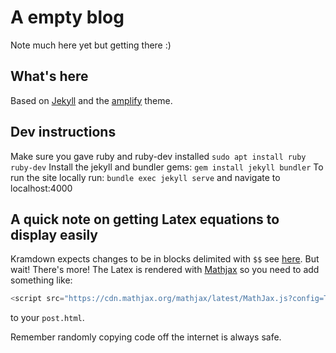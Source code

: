 # A empty blog
Note much here yet but getting there :)

## What's here
Based on [Jekyll](https://jekyllrb.com/) and the [amplify](https://github.com/ageitgey/amplify) theme.

## Dev instructions
Make sure you gave ruby and ruby-dev installed
`sudo apt install ruby ruby-dev`
Install the jekyll and bundler gems:
`gem install jekyll bundler`
To run the site locally run: `bundle exec jekyll serve` and navigate to localhost:4000

## A quick note on getting Latex equations to display easily
Kramdown expects changes to be in blocks delimited with `$$` see [here](https://kramdown.gettalong.org/syntax.html#math-blocks).
But wait! There's more! The Latex is rendered with [Mathjax](https://www.mathjax.org/) so you need to add something like:
```javascript
<script src="https://cdn.mathjax.org/mathjax/latest/MathJax.js?config=TeX-AMS-MML_HTMLorMML" type="text/javascript"></script>
```
to your `post.html`. 

Remember randomly copying code off the internet is always safe.

